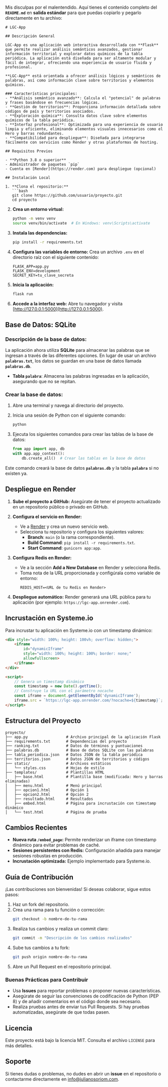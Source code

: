 Mis disculpas por el malentendido. Aquí tienes el contenido completo del **`README.md`** en **salida estándar** para que puedas copiarlo y pegarlo directamente en tu archivo:

```
# LGC-App

## Descripción General

LGC-App es una aplicación web interactiva desarrollada con **Flask** que permite realizar análisis semánticos avanzados, gestionar información territorial y explorar datos químicos de la tabla periódica. La aplicación está diseñada para ser altamente modular y fácil de integrar, ofreciendo una experiencia de usuario fluida y profesional.

**LGC-App** está orientada a ofrecer análisis lógicos y semánticos de palabras, así como información clave sobre territorios y elementos químicos.

### Características principales:
- **Análisis semántico avanzado**: Calcula el "potencial" de palabras y frases basándose en frecuencias lógicas.
- **Gestión de territorios**: Proporciona información detallada sobre códigos de país y territorios asociados.
- **Exploración química**: Consulta datos clave sobre elementos químicos de la tabla periódica.
- **Interfaz profesional**: Optimizada para una experiencia de usuario limpia y eficiente, eliminando elementos visuales innecesarios como el Hero y barras redundantes.
- **Compatibilidad para despliegue**: Diseñada para integrarse fácilmente con servicios como Render y otras plataformas de hosting.

## Requisitos Previos

- **Python 3.8 o superior**
- Administrador de paquetes `pip`
- Cuenta en [Render](https://render.com) para despliegue (opcional)

## Instalación Local

1. **Clona el repositorio:**
   ```bash
   git clone https://github.com/usuario/proyecto.git
   cd proyecto
   ```

2. **Crea un entorno virtual:**
   ```bash
   python -m venv venv
   source venv/bin/activate  # En Windows: venv\Scripts\activate
   ```

3. **Instala las dependencias:**
   ```bash
   pip install -r requirements.txt
   ```

4. **Configura las variables de entorno:**
   Crea un archivo `.env` en el directorio raíz con el siguiente contenido:
   ```env
   FLASK_APP=app.py
   FLASK_ENV=development
   SECRET_KEY=tu_clave_secreta
   ```

5. **Inicia la aplicación:**
   ```bash
   flask run
   ```

6. **Accede a la interfaz web:**
   Abre tu navegador y visita [http://127.0.0.1:5000](http://127.0.0.1:5000).

## Base de Datos: **SQLite**

### Descripción de la base de datos:
La aplicación ahora utiliza **SQLite** para almacenar las palabras que se ingresan a través de las diferentes opciones. En lugar de usar un archivo **`palabras.txt`**, los datos se guardan en una base de datos llamada **`palabras.db`**.

- **Tabla `palabra`**: Almacena las palabras ingresadas en la aplicación, asegurando que no se repitan.

### Crear la base de datos:

1. Abre una terminal y navega al directorio del proyecto.
2. Inicia una sesión de Python con el siguiente comando:

   ```bash
   python
   ```

3. Ejecuta los siguientes comandos para crear las tablas de la base de datos:

   ```python
   from app import app, db
   with app.app_context():
       db.create_all()  # Crear las tablas en la base de datos
   ```

Este comando creará la base de datos **`palabras.db`** y la tabla **`palabra`** si no existen ya.

## Despliegue en Render

1. **Sube el proyecto a GitHub:**
   Asegúrate de tener el proyecto actualizado en un repositorio público o privado en GitHub.

2. **Configura el servicio en Render:**
   - Ve a [Render](https://render.com) y crea un nuevo servicio web.
   - Selecciona tu repositorio y configura los siguientes valores:
     - **Branch**: `main` (o la rama correspondiente).
     - **Build Command**: `pip install -r requirements.txt`.
     - **Start Command**: `gunicorn app:app`.

3. **Configura Redis en Render:**
   - Ve a la sección **Add a New Database** en Render y selecciona Redis.
   - Toma nota de la URL proporcionada y configúrala como variable de entorno:
     ```env
     REDIS_HOST=<URL de tu Redis en Render>
     ```

4. **Despliegue automático:**
   Render generará una URL pública para tu aplicación (por ejemplo: `https://lgc-app.onrender.com`).

## Incrustación en Systeme.io

Para incrustar tu aplicación en Systeme.io con un timestamp dinámico:

```html
<div style="width: 100%; height: 100vh; overflow: hidden;">
    <iframe 
        id="dynamicIframe"
        style="width: 100%; height: 100%; border: none;" 
        allowfullscreen>
    </iframe>
</div>

<script>
    // Genera un timestamp dinámico
    const timestamp = new Date().getTime();
    // Construye la URL con el parámetro nocache
    const iframe = document.getElementById('dynamicIframe');
    iframe.src = `https://lgc-app.onrender.com/?nocache=${timestamp}`;
</script>
```

## Estructura del Proyecto

```plaintext
proyecto/
├── app.py                 # Archivo principal de la aplicación Flask
├── requirements.txt       # Dependencias del proyecto
├── ranking.txt            # Datos de términos y puntuaciones
├── palabras.db            # Base de datos SQLite con las palabras
├── tabla_periodica.json   # Datos JSON de la tabla periódica
├── territorios.json       # Datos JSON de territorios y códigos
├── static/                # Archivos estáticos
│   └── styles.css         # Hojas de estilo
├── templates/             # Plantillas HTML
│   ├── base.html          # Plantilla base (modificada: Hero y barras eliminadas)
│   ├── menu.html          # Menú principal
│   ├── opcion1.html       # Opción 1
│   ├── opcion2.html       # Opción 2
│   ├── resultado.html     # Resultados
│   ├── embed.html         # Página para incrustación con timestamp dinámico
│   └── test.html          # Página de prueba
```

## Cambios Recientes

- **Nueva ruta `/embed_page`:** Permite renderizar un iframe con timestamp dinámico para evitar problemas de caché.
- **Sesiones persistentes con Redis:** Configuración añadida para manejar sesiones robustas en producción.
- **Incrustación optimizada:** Ejemplo implementado para Systeme.io.

## Guía de Contribución

¡Las contribuciones son bienvenidas! Si deseas colaborar, sigue estos pasos:

1. Haz un fork del repositorio.
2. Crea una rama para tu función o corrección:
   ```bash
   git checkout -b nombre-de-tu-rama
   ```
3. Realiza tus cambios y realiza un commit claro:
   ```bash
   git commit -m "Descripción de los cambios realizados"
   ```
4. Sube tus cambios a tu fork:
   ```bash
   git push origin nombre-de-tu-rama
   ```
5. Abre un Pull Request en el repositorio principal.

### Buenas Prácticas para Contribuir

- Usa **Issues** para reportar problemas o proponer nuevas características.
- Asegúrate de seguir las convenciones de codificación de Python (PEP 8) y de añadir comentarios en el código donde sea necesario.
- Realiza pruebas antes de enviar tus Pull Requests. Si hay pruebas automatizadas, asegúrate de que todas pasen.

## Licencia

Este proyecto está bajo la licencia MIT. Consulta el archivo `LICENSE` para más detalles.

## Soporte

Si tienes dudas o problemas, no dudes en abrir un **issue** en el repositorio o contactarme directamente en [info@julianosoriom.com](mailto:info@julianosoriom.com).